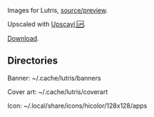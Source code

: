 Images for Lutris, [source/preview](https://github.com/R2NorthstarTools/NorthstarLogo).

Upscaled with [Upscayl 🆙](https://github.com/upscayl/upscayl).

[Download](https://github.com/begin-theadventure/lutris-scripts/releases/download/Northstar/NorthstarImagesLutris.zip).

## Directories
Banner: ~/.cache/lutris/banners

Cover art: ~/.cache/lutris/coverart

Icon: ~/.local/share/icons/hicolor/128x128/apps
